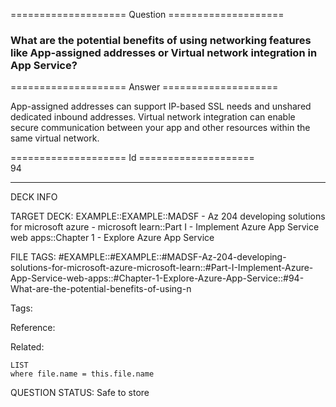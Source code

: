 ==================== Question ====================  

### What are the potential benefits of using networking features like App-assigned addresses or Virtual network integration in App Service?  

==================== Answer ====================  

App-assigned addresses can support IP-based SSL needs and unshared dedicated inbound addresses. Virtual network integration can enable secure communication between your app and other resources within the same virtual network.

==================== Id ====================  
94

---

DECK INFO

TARGET DECK: EXAMPLE::EXAMPLE::MADSF - Az 204 developing solutions for microsoft azure - microsoft learn::Part I - Implement Azure App Service web apps::Chapter 1 - Explore Azure App Service

FILE TAGS: #EXAMPLE::#EXAMPLE::#MADSF-Az-204-developing-solutions-for-microsoft-azure-microsoft-learn::#Part-I-Implement-Azure-App-Service-web-apps::#Chapter-1-Explore-Azure-App-Service::#94-What-are-the-potential-benefits-of-using-n

Tags:

Reference:

Related:

```dataview
LIST
where file.name = this.file.name
```
QUESTION STATUS: Safe to store
